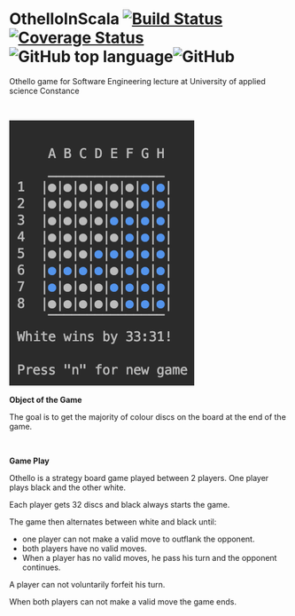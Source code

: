 # OthelloInScala [![Build Status](https://travis-ci.org/marcothuemmler/de.htwg.se.OthelloInScala.svg?branch=master)](https://travisci.org/marcothuemmler/de.htwg.se.OthelloInScala)[![Coverage Status](https://coveralls.io/repos/github/marcothuemmler/de.htwg.se.OthelloInScala/badge.svg)](https://coveralls.io/github/marcothuemmler/de.htwg.se.OthelloInScala)![GitHub top language](https://img.shields.io/github/languages/top/marcothuemmler/OthelloInScala.svg)![GitHub](https://img.shields.io/github/license/marcothuemmler/OthelloInScala.svg)

Othello game for Software Engineering lecture at University of applied science Constance

<br/>

![Alt text](resources/screenshot.png?raw=true)


**Object of the Game**

The goal is to get the majority of colour discs on the board at the end of the game.

<br/>

**Game Play**

Othello is a strategy board game played between 2 players. One player plays black and the other white.

Each player gets 32 discs and black always starts the game.

The game then alternates between white and black until:

* one player can not make a valid move to outflank the opponent.
* both players have no valid moves.
* When a player has no valid moves, he pass his turn and the opponent continues.

A player can not voluntarily forfeit his turn.

When both players can not make a valid move the game ends.
